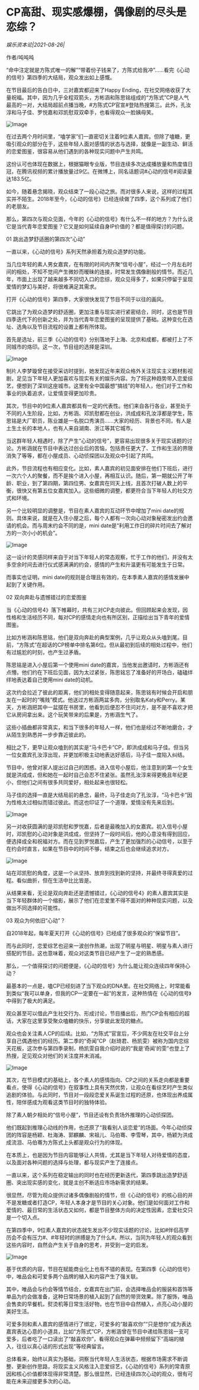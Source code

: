 # CP高甜、现实感爆棚，偶像剧的尽头是恋综？

*娱乐资本论|2021-08-26|*

作者/吨吨吨

“命中注定就是方陈式唯一的解”“带着份子钱来了，方陈式给我冲”……看完《心动的信号》第四季的大结局，观众发出如上感慨。

在节目最后的告白日中，三对嘉宾都迎来了Happy Ending，在社交网络收获了大量祝福。其中，因为几乎全程双箭头，方彬涵和陈思铭组成的“方陈式”CP是人气最高的一对，大结局超前点播当晚，#方陈式CP官宣#登陆热搜第三。此外，孔汝淳和马子佳、罗悦嘉和邓凯慰双双牵手，也看得观众一脸姨母笑。

![Image](https://inews.gtimg.com/newsapp_bt/0/13920932818/641)

在过去两个月时间里，“嗑学家”们一直密切关注着9位素人嘉宾。但除了嗑糖，更吸引观众的部分在于，这些年轻人面对感情的状态与选择，就像是一副生动、鲜活的恋爱图鉴，很容易从他们遇到的各种现实问题中产生共鸣。

这份认可也体现在数据上，根据猫眼专业版，节目连续多次达成播放量和热度值日冠，在腾讯视频的累计播放量过9亿。在微博上，同名话题词#心动的信号#阅读量达183.5亿。

如今，随着悬念揭晓，观众结束了一段心动之旅。而对很多人来说，这样的过程其实并不陌生。2018年至今，《心动的信号》已经连续做了四季，这个系列成了他们的老朋友。

那么，第四次与观众见面，今年的《心动的信号》有什么不一样的地方？为什么说它是当代青年恋爱图鉴？它又是如何延续自身IP价值的？都是值得探讨的问题。

01 跳出造梦舒适圈的第四次“心动”

一直以来，《心动的信号》系列天然承担着为观众造梦的功能。

当几位年轻的素人男女嘉宾，在有限的时间内齐聚“信号小屋”，经过一个月左右时间的相处，不知不觉间产生微妙而暧昧的连接，时常发生偶像剧般的情节。而近几年，市面上出现了越来越多不同切入口的恋综，观众见得多了，如果只停留于呈现爱情的梦幻与美好，将很难满足其需求。

打开《心动的信号》第四季，大家很快发现了节目不同于以往的画风。

它跳出了为观众造梦的舒适圈，更加注重与现实进行紧密结合，同时，这也是节目四季迭代下的创新之处，并为当代青年恋爱图鉴的呈现提供了基础。这种变化在选址、选角以及节目流程的设置上都有所体现。

首先是选址，前三季《心动的信号》分别落地于上海、北京和成都，都被打上了不同城市的烙印。这一次，节目组的选择是深圳。

![Image](https://inews.gtimg.com/newsapp_bt/0/13920932839/641)

制片人李梦璇曾在接受采访时提到，她发现近年来观众格外关注现实主义题材影视剧，足见当下年轻人更加喜欢与现实有关的娱乐内容。为了将这种趋势带入恋爱综艺，便想到了深圳这座城市。这里有全中国最想“搞钱”的年轻人，他们对于工作和事业的执着追求，让爱情变得更加珍贵。

其次，节目中的9位素人嘉宾都具有一定的代表性。他们来自各行各业，甚至处于不同的人生阶段，比如，方彬涵、邓凯慰都在创业，洪成成和孔汝淳都是学生，陈思铭是大厂职员，陈业雄是一名脱口秀演员……大家的经历、背景也不同，有人是土生土长的本地人，也有人来自湖南、浙江等其它城市。

当这群年轻人相遇时，除了产生“心动的信号”，更容易出现很多关于现实话题的讨论。方彬涵就在节目中表达过创业后的苦恼，包括责任更大了、工作和生活的界限消失了等等，都在小屋成员、心动侦探团以及观众中引起了共鸣。

此外，节目流程也有相应变化。比如，素人嘉宾的初见面安排在他们下班后，进行一次六个人的聚餐，而不是挨个进入小屋，再相互认识。随后，第一期就公开了年龄、职业，到了第四期，第四位男、女嘉宾在同天上线，且首次打破人数上的平衡，很快又有第五位女嘉宾加入。这些细微的调整，都更符合当下年轻人的社交方式和环境。

另一个比较明显的调整是，节目在素人嘉宾的互动环节中增加了mini date的规则。具体来说，就是在入住小屋之后，每个人都有一次向心动对象秘密发出约会邀请的机会。而与周末约会不同的是，mini date是“利用工作日的碎片时间去了解对方的一次小小的机会”。

![Image](https://inews.gtimg.com/newsapp_bt/0/13920932821/641)

这一设计的灵感同样来自于对当下年轻人的常态观察，忙于工作的他们，并没有太多空余时间去进行仪式感满满的约会，感情的产生和升温更有可能发生于日常。

而事实也证明，mini date的规则是合理且有效的，在本季素人嘉宾的感情发展中起到了关键作用。

02 双向奔赴与遗憾错过的恋爱图鉴

当《心动的信号4》落下帷幕时，共有三对CP走向彼此。但回顾起来会发现，因性格和生活经历不同，每对CP的感情走向也有所区别，正描绘出当下青年的爱情图鉴。

比如方彬涵和陈思铭，他们是双向奔赴的典型案例，几乎让观众从头嗑到尾。目前，“方陈式”在超话的CP榜单中排名第6位。但从最初到后续的相处过程中，他们有过尴尬的时刻，也产生过矛盾。

陈思铭是进入小屋后第一个使用mini date的嘉宾，当他发出邀请时，方彬涵还有点懵。他们约在下班后见面，因为太过紧张，陈思铭忘了准备好的开场白，磕磕绊绊地表达着自己使用mini date的动机。

这次约会拉近了彼此的距离，他们的相处变得随意起来，陈思铭有时候会开启和朋友在一起时的“嘴贱”模式。他送过方彬涵两盆多肉，分别取名Katy和Perry。某天，方彬涵把其中一盆摆在书房里，他看到后便忍不住问对方，是不是不喜欢才把它从房间拿出来。这个玩笑带来的后果是，方彬涵生气了。

这些小插曲都非常真实，和当下很多的年轻人一样，他们也是经过不断地磨合，才从陌生到熟悉并一步步靠近彼此的。

相比之下，更早让观众嗑到的其实是“马卡巴卡”CP，即洪成成和马子佳。但当另一位女嘉宾孔汝淳出现，并更加积极主动地表达好感后，马子佳一度陷入纠结。

节目中，他曾对家人提出过自己的困惑。进入信号小屋后，他注意到的第一个女生就是洪成成，但和她在一起时自己会忍不住紧张。虽然孔汝淳来得更晚且年纪更小，但他们之间有很多共同爱好，相处起来也很轻松。

马子佳的选择一直是大结局前的悬念，最终，马子佳走向了孔汝淳，“马卡巴卡”因为性格太过相似而错过彼此。而这也印证了一个道理，爱情没有先来后到。

![Image](https://inews.gtimg.com/newsapp_bt/0/13920932825/641)

另一对收获圆满的是邓凯慰和罗悦嘉，后者是最晚加入的女嘉宾。初入信号小屋时，邓凯慰的心动对象是洪成成，但坚持了一段时间后，他的心意没有得到回应，便选择成全和祝福对方。而在见到罗悦嘉后，产生了更加强烈的心动信号，以至于在约会时直言，如果在节目中的时间不够，结束之后也会继续追求对方。

![Image](https://inews.gtimg.com/newsapp_bt/0/13920932827/641)

站在邓凯慰的角度，这是一个从坚持、放弃到找到新的坚持，并最终寻得真爱的过程。看似曲折，但在生活中比比皆是。

从结果来看，无论是双向奔赴还是遗憾错过，《心动的信号4》的素人嘉宾其实是当下年轻群体的一个缩影，展示了他们在恋爱里不得不面对的种种现实问题，以及做出不同选择的可能性。

03 观众为何依旧“心动”？

自2018年起，每年夏天打开《心动的信号》已经成了很多观众的“保留节目”。

而与此同时，恋爱综艺也迎来一波创作热潮，出现了明星与明星、明星与素人进行搭配的节目。这也意味着，观众对这类节目已经产生了一定的熟悉感。

那么，一个值得探讨的问题便是，《心动的信号》为什么能让观众连续四年保持心动？

最基本的一点是，嗑CP已经刻进了当下观众的DNA里。在社交网络上，时常能看到类似“我可以单身，但我的CP一定要在一起”的发言，这种热情在《心动的信号》中得到了极大的满足。

观众甚至可以借此产生社交行为、形成讨论，节目播出后，热门CP会有相应的超话，大家在这里享受聚众嗑糖的快乐，分享彼此发现的糖点。

观众也会关注素人CP的后续。比如，“方陈式”官宣后，不少网友在社交平台上分享自己偶遇他们的经历。第二季的“奇闻”CP（赵琦君、杨凯雯）被称为国内恋综天花板，这次参与第四季录制，杨凯雯自我介绍时说的“我是‘奇闻’的雯”也登上了热搜，足见观众对他们的关注度并未消减。

![Image](https://inews.gtimg.com/newsapp_bt/0/13920932833/641)

其次，在节目模式的基础上，各个素人的感情指向、CP之间的关系走向都是重要看点，使得《心动的信号》在叙事性上具有天然优势，让观众在看综艺时产生类似追剧的体验。与此同时，节目对一段段恋爱关系诞生过程的还原，也体现出养成属性，陪伴感成为观看这类节目时的独特体验。

除了素人朝夕相处的“信号小屋”，节目还设有负责场外推理的心动侦探团。

他们既起到推理心动线的作用，也还原了“我看别人谈恋爱”的场面。今年心动侦探团的阵容是杨颖、杜海涛、郭麒麟、宋祖儿、马伯骞、李雪琴，其中，杨颖为洪成成流泪、马伯骞为方陈式上头都是观众行为的体现。

在本质上，也是因为节目内容能够让人共情，尤其是当下年轻人对待爱情的态度，以及面对各种问题的选择与处理，都与现实产生了连接点。

一直以来，这个系列在稳定输出的同时也在经历更新迭代，第四季跳出造梦舒适圈、突出现实感的变化，就是主创不断适应市场新需求的结果。

很显然，尽管为观众提供过诸多偶像剧般的情节，但《心动的信号》的核心目的并不是发糖或者打造CP，年轻人本身才是节目的关心对象。他们是如何面对工作和爱情的、最日常的生活状态又如何，都是节目整体方向的决定性因素，恋爱社交只是一个切入点。

在第四季中，9位素人嘉宾的状态就生发出不少现实话题的讨论，比如#伴侣高学历会不会有压力#、#年轻时的拼搏是为了什么#。所以，当同为年轻人的观众看到这些内容时，自然会产生关于自身的思考，并受到一定的启发。

![Image](https://inews.gtimg.com/newsapp_bt/0/13920932840/641)

基于优质的内容，节目在赋能商业化上也有不错的表现。在第四季《心动的信号》中，唯品会和可爱多两个品牌的植入和内容产生了强关联。

其中，唯品会与约会等情节结合，女嘉宾在出门前，会选择唯品会的服装和首饰等单品为约会做准备，这种日常场景的植入起到了自然的带货效果。除了服饰，唯品会售卖的早餐机，熨烫机等日常生活好物，也在节目中自然植入，点亮心动小屋的美好生活。

可爱多则和素人嘉宾的感情进行了绑定，可爱多的“敲喜欢你”“只是想你”成为表达嘉宾表达心意的小道具，比如“方陈式”CP，方彬涵曾在节目中递给陈思铭一支可爱多，后者吃了一口读出了“敲喜欢你”，看得观众在弹幕中频频留下“高端的植入，往往以真心话的形式出现”等经典留言。

总体看来，始终以真实为基础，洞察当代年轻人生活状态，根据市场需求不断调整、更新创作思路，将现实主义风格注入恋爱综艺，《心动的信号》系列的常青原因和核心价值都体现得非常清楚。那么很显然，已经连续四次心动的观众，很有可能在未来迎接更多次的心动。

